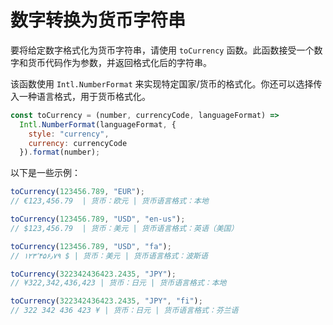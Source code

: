 # 数字转换为货币字符串

要将给定数字格式化为货币字符串，请使用 `toCurrency` 函数。此函数接受一个数字和货币代码作为参数，并返回格式化后的字符串。

该函数使用 `Intl.NumberFormat` 来实现特定国家/货币的格式化。你还可以选择传入一种语言格式，用于货币格式化。

```js
const toCurrency = (number, currencyCode, languageFormat) =>
  Intl.NumberFormat(languageFormat, {
    style: "currency",
    currency: currencyCode
  }).format(number);
```

以下是一些示例：

```js
toCurrency(123456.789, "EUR");
// €123,456.79  | 货币：欧元 | 货币语言格式：本地

toCurrency(123456.789, "USD", "en-us");
// $123,456.79  | 货币：美元 | 货币语言格式：英语（美国）

toCurrency(123456.789, "USD", "fa");
// ۱۲۳٬۴۵۶٫۷۹ ؜$ | 货币：美元 | 货币语言格式：波斯语

toCurrency(322342436423.2435, "JPY");
// ¥322,342,436,423 | 货币：日元 | 货币语言格式：本地

toCurrency(322342436423.2435, "JPY", "fi");
// 322 342 436 423 ¥ | 货币：日元 | 货币语言格式：芬兰语
```
